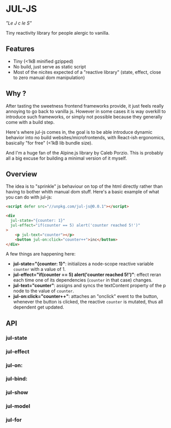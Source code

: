 # JUL-JS

_"Le J c le S"_

Tiny reactivity library for people alergic to vanilla.

## Features

- Tiny (<1kB minified gzipped)
- No build, just serve as static script
- Most of the nicites expected of a "reactive library" (state, effect, close
  to zero manual dom manipulation)

## Why ?

After tasting the sweetness frontend frameworks provide, it just feels really
annoying to go back to vanilla js. However in some cases it is way overkill to
introduce such frameworks, or simply not possible because they generally come
with a build step.

Here's where jul-js comes in, the goal is to be able introduce dynamic behavior
into no build websites/microfrontends, with React-ish ergonomics, basically
"for free" (<1kB lib bundle size).

And I'm a huge fan of the Alpine.js library by Caleb Porzio. This is probably all a
big excuse for building a minimal version of it myself.

## Overview

The idea is to "sprinkle" js behaviour on top of the html directly rather than
having to bother whith manual dom stuff. Here's a basic example of what you can
do with jul-js:

```html
<script defer src="//unpkg.com/jul-js@0.0.1"></script>

<div
  jul-state="{counter: 1}"
  jul-effect="if(counter == 5) alert('counter reached 5!')"
>
    <p jul-text="counter"></p>
    <button jul-on:click="counter++">inc</button>
</div>
```

A few things are happening here:

- **jul-state="{counter: 1}"**: initializes a node-scope reactive variable
  `counter` with a value of 1.
- **jul-effect="if(counter == 5) alert('counter reached 5!')"**: effect reran
  each time one of its dependencies (`counter` in that case) changes.
- **jul-text="counter"**: assigns and syncs the textContent property of the p
  node to the value of `counter`.
- **jul-on:click="counter++"**: attaches an "onclick" event to the button,
  whenever the button is clicked, the reactive `counter` is mutated, thus all
  dependent get updated.

## API

### jul-state

### jul-effect

### jul-on:

### jul-bind:

### jul-show

### jul-model

### jul-for
